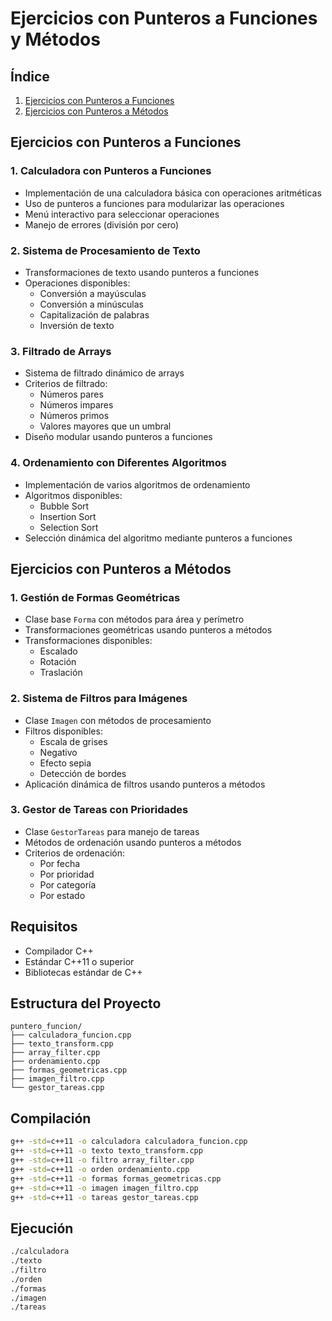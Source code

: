 # Ejercicios con Punteros a Funciones y Métodos

## Índice
1. [Ejercicios con Punteros a Funciones](#ejercicios-con-punteros-a-funciones)
2. [Ejercicios con Punteros a Métodos](#ejercicios-con-punteros-a-metodos)

## Ejercicios con Punteros a Funciones

### 1. Calculadora con Punteros a Funciones
- Implementación de una calculadora básica con operaciones aritméticas
- Uso de punteros a funciones para modularizar las operaciones
- Menú interactivo para seleccionar operaciones
- Manejo de errores (división por cero)

### 2. Sistema de Procesamiento de Texto
- Transformaciones de texto usando punteros a funciones
- Operaciones disponibles:
  - Conversión a mayúsculas
  - Conversión a minúsculas
  - Capitalización de palabras
  - Inversión de texto

### 3. Filtrado de Arrays
- Sistema de filtrado dinámico de arrays
- Criterios de filtrado:
  - Números pares
  - Números impares
  - Números primos
  - Valores mayores que un umbral
- Diseño modular usando punteros a funciones

### 4. Ordenamiento con Diferentes Algoritmos
- Implementación de varios algoritmos de ordenamiento
- Algoritmos disponibles:
  - Bubble Sort
  - Insertion Sort
  - Selection Sort
- Selección dinámica del algoritmo mediante punteros a funciones

## Ejercicios con Punteros a Métodos

### 1. Gestión de Formas Geométricas
- Clase base `Forma` con métodos para área y perímetro
- Transformaciones geométricas usando punteros a métodos
- Transformaciones disponibles:
  - Escalado
  - Rotación
  - Traslación

### 2. Sistema de Filtros para Imágenes
- Clase `Imagen` con métodos de procesamiento
- Filtros disponibles:
  - Escala de grises
  - Negativo
  - Efecto sepia
  - Detección de bordes
- Aplicación dinámica de filtros usando punteros a métodos

### 3. Gestor de Tareas con Prioridades
- Clase `GestorTareas` para manejo de tareas
- Métodos de ordenación usando punteros a métodos
- Criterios de ordenación:
  - Por fecha
  - Por prioridad
  - Por categoría
  - Por estado

## Requisitos
- Compilador C++
- Estándar C++11 o superior
- Bibliotecas estándar de C++

## Estructura del Proyecto
```
puntero_funcion/
├── calculadora_funcion.cpp
├── texto_transform.cpp
├── array_filter.cpp
├── ordenamiento.cpp
├── formas_geometricas.cpp
├── imagen_filtro.cpp
└── gestor_tareas.cpp
```

## Compilación
```bash
g++ -std=c++11 -o calculadora calculadora_funcion.cpp
g++ -std=c++11 -o texto texto_transform.cpp
g++ -std=c++11 -o filtro array_filter.cpp
g++ -std=c++11 -o orden ordenamiento.cpp
g++ -std=c++11 -o formas formas_geometricas.cpp
g++ -std=c++11 -o imagen imagen_filtro.cpp
g++ -std=c++11 -o tareas gestor_tareas.cpp
```

## Ejecución
```bash
./calculadora
./texto
./filtro
./orden
./formas
./imagen
./tareas
```

